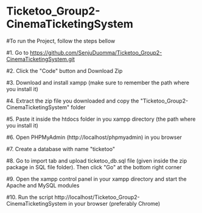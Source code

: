 # Ticketoo_Group2-CinemaTicketingSystem
 
 #To run the Project, follow the steps bellow

 #1. Go to https://github.com/SenjuDuomma/Ticketoo_Group2-CinemaTicketingSystem.git

 #2. Click the "Code" button and Download Zip

 #3. Download and install xampp (make sure to remember the path where you install it)

 #4. Extract the zip file you downloaded and copy the "Ticketoo_Group2-CinemaTicketingSystem" folder

 #5. Paste it inside the htdocs folder in you xampp directory (the path where you install it)

 #6. Open PHPMyAdmin (http://localhost/phpmyadmin) in you browser

 #7. Create a database with name "ticketoo"

 #8. Go to import tab and upload ticketoo_db.sql file (given inside the zip package in SQL file folder). Then click "Go" at the bottom right corner
 
 #9. Open the xampp control panel in your xampp directory and start the Apache and MySQL modules

 #10. Run the script http://localhost/Ticketoo_Group2-CinemaTicketingSystem in your browser (preferably Chrome)


